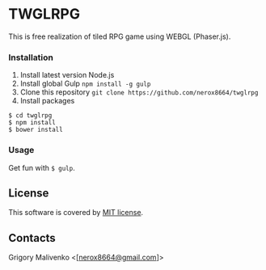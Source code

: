 # TWGLRPG
This is free realization of tiled RPG game using WEBGL (Phaser.js).

### Installation
1. Install latest version Node.js
2. Install global Gulp
`npm install -g gulp`
3. Clone this repository
`git clone https://github.com/nerox8664/twglrpg`
4. Install packages

```
$ cd twglrpg
$ npm install
$ bower install
```
### Usage

Get fun with `$ gulp`.

## License

This software is covered by [MIT license][license].


## Contacts

Grigory Malivenko <[nerox8664@gmail.com]>


[gulp]: https://github.com/gulpjs/gulp
[issues]: https://github.com/nerox8664/twglrpg/issues
[license]: LICENSE.md
